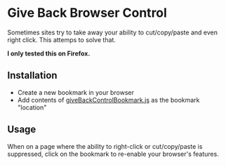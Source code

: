 # Give Back Browser Control

Sometimes sites try to take away your ability to cut/copy/paste and
even right click. This attemps to solve that.

**I only tested this on Firefox.**

## Installation

* Create a new bookmark in your browser
* Add contents of [giveBackControlBookmark.js][] as the bookmark "location"

[giveBackControlBookmark.js]: https://raw.githubusercontent.com/RyanMillerC/give-back-browser-control/master/giveBackControlBookmark.js

## Usage

When on a page where the ability to right-click or cut/copy/paste
is suppressed, click on the bookmark to re-enable your browser's
features.
